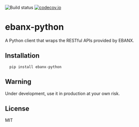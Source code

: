 ![Build status](https://travis-ci.org/code-haven/ebanx-python.svg?branch=master)
[![codecov.io](https://codecov.io/github/code-haven/ebanx-python/coverage.svg?branch=master)](https://codecov.io/github/code-haven/ebanx-python?branch=master)
# ebanx-python

A Python client that wraps the RESTful APIs provided by EBANX.

## Installation
```
  pip install ebanx-python
```

## Warning
Under development, use it in production at your own risk.

## License
MIT
